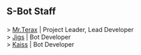 ## S-Bot Staff<p>

\> [Mr.Terax](https://github.com/MrTeraxYT/) | Project Leader, Lead Developer<br>
\> [Jigs](https://github.com/heri0nd3) | Bot Developer<br>
\> [Kaiss](https://github.com/heyimKaiss) | Bot Developer<br>
